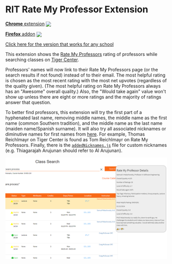 # RIT Rate My Professor Extension

[**Chrome** extension][link-chrome] [<img valign="middle" src="https://img.shields.io/chrome-web-store/v/lcionigofpcbfpmnipnioapimoggnbda.svg?label=%20">](https://chrome.google.com/webstore/detail/rate-my-professors-for-ri/lcionigofpcbfpmnipnioapimoggnbda?hl=en&authuser=0)

[**Firefox** addon][link-firefox] [<img valign="middle" src="https://img.shields.io/amo/v/rate-my-professors-for-rit.svg?label=%20">][link-firefox]

[Click here for the version that works for any school](https://github.com/CalvinWu4/Any-School-Rate-My-Professor-Extension)

This extension shows the [Rate My Professors](https://www.ratemyprofessors.com/) rating of professors while searching classes on [Tiger Center](https://tigercenter.rit.edu/tigerCenterApp/api/class-search).

Professors' names will now link to their Rate My Professors page (or the search results if not found) instead of to their email. The most helpful rating is chosen as the most recent rating with the most net upvotes (regardless of the quality given). (The most helpful rating on Rate My Professors always has an "Awesome" overall quality.) Also, the "Would take again" value won't show up unless there are eight or more ratings and the majority of ratings answer that question. 

To better find professors, this extension will try the first part of a hyphenated last name, removing middle names, the middle name as the first name (common Southern tradition), and the middle name as the last name (maiden name/Spanish surname). It will also try all associated nicknames or diminutive names for first names from [here](https://github.com/carltonnorthern/nickname-and-diminutive-names-lookup). For example, Thomas Reichlmayr on Tiger Center is found as Tom Reichlmayr on Rate My Professors. Finally, there is the [`addedNicknames.js`](https://github.com/CalvinWu4/Rate-My-Professor-Extension/blob/master/addedNicknames.js) file for custom nicknames (e.g. Thiagarajah Arujunan should refer to Al Arujunan).

![Screenshot](images/screenshot.png)

[link-chrome]: https://chrome.google.com/webstore/detail/rate-my-professors-for-ri/lcionigofpcbfpmnipnioapimoggnbda?hl=en&authuser=0 "Version published on Chrome Web Store"
[link-firefox]: https://addons.mozilla.org/en-US/firefox/addon/rate-my-professors-for-rit/ "Version published on Mozilla Add-ons"
